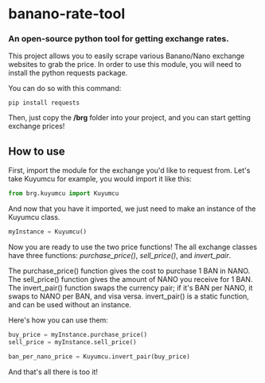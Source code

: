 # banano-rate-tool
### An open-source python tool for getting exchange rates.

This project allows you to easily scrape various Banano/Nano exchange websites to grab the price.
In order to use this module, you will need to install the python requests package.

You can do so with this command:
```
pip install requests
```

Then, just copy the <b>/brg</b> folder into your project, and you can start getting exchange prices!



## How to use

First, import the module for the exchange you'd like to request from.
Let's take Kuyumcu for example, you would import it like this:
```python
from brg.kuyumcu import Kuyumcu
```

And now that you have it imported, we just need to make an instance of the Kuyumcu class.
```python
myInstance = Kuyumcu()
```

Now you are ready to use the two price functions!
The all exchange classes have three functions: <i>purchase_price()</i>, <i>sell_price()</i>, and <i>invert_pair</i>.

The purchase_price() function gives the cost to purchase 1 BAN in NANO.
The sell_price() function gives the amount of NANO you receive for 1 BAN.
The invert_pair() function swaps the currency pair; if it's BAN per NANO, it swaps to NANO per BAN, and visa versa.
invert_pair() is a static function, and can be used without an instance.

Here's how you can use them:
```python
buy_price = myInstance.purchase_price()
sell_price = myInstance.sell_price()

ban_per_nano_price = Kuyumcu.invert_pair(buy_price)
```

And that's all there is too it!
